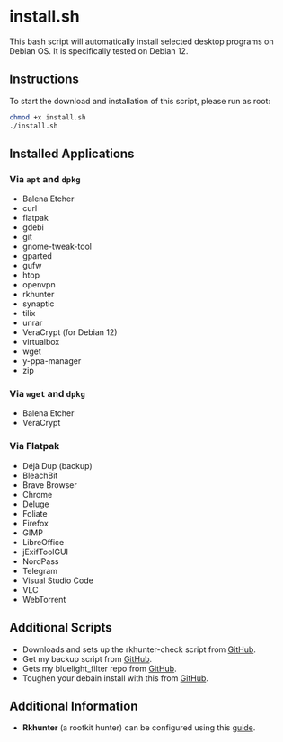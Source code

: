 # install.sh

This bash script will automatically install selected desktop programs on Debian OS. It is specifically tested on Debian 12.

## Instructions

To start the download and installation of this script, please run as root:

```bash
chmod +x install.sh
./install.sh
```

## Installed Applications

### Via `apt` and `dpkg`
- Balena Etcher
- curl
- flatpak
- gdebi
- git
- gnome-tweak-tool
- gparted
- gufw
- htop
- openvpn
- rkhunter
- synaptic
- tilix
- unrar
- VeraCrypt (for Debian 12)
- virtualbox
- wget
- y-ppa-manager
- zip

### Via `wget` and `dpkg`
- Balena Etcher
- VeraCrypt

### Via Flatpak
- Déjà Dup (backup)
- BleachBit
- Brave Browser
- Chrome
- Deluge
- Foliate
- Firefox
- GIMP
- LibreOffice
- jExifToolGUI
- NordPass
- Telegram
- Visual Studio Code
- VLC
- WebTorrent

## Additional Scripts
- Downloads and sets up the rkhunter-check script from [GitHub](https://github.com/AmirIqbal1/rkhunter-script).
- Get my backup script from [GitHub](https://github.com/AmirIqbal1/backup-script).
- Gets my bluelight_filter repo from [GitHub](https://github.com/AmirIqbal1/bluelight-filter).
- Toughen your debain install with this from [GitHub](https://github.com/AmirIqbal1/hardening-debian).

## Additional Information
- **Rkhunter** (a rootkit hunter) can be configured using this [guide]((https://www.webhi.com/how-to/how-to-install-and-configure-rootkit-hunter-on-ubuntu-debian/)).
